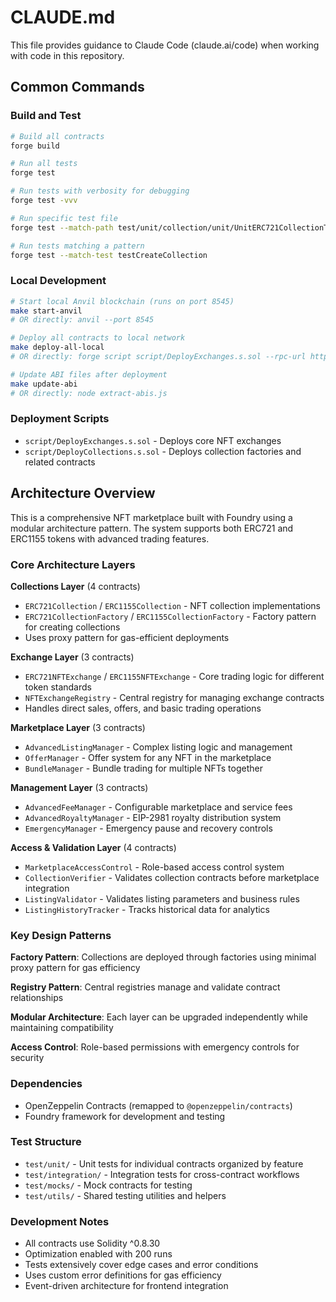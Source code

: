 # CLAUDE.md

This file provides guidance to Claude Code (claude.ai/code) when working with code in this repository.

## Common Commands

### Build and Test
```bash
# Build all contracts
forge build

# Run all tests
forge test

# Run tests with verbosity for debugging
forge test -vvv

# Run specific test file
forge test --match-path test/unit/collection/unit/UnitERC721CollectionTest.t.sol

# Run tests matching a pattern
forge test --match-test testCreateCollection
```

### Local Development
```bash
# Start local Anvil blockchain (runs on port 8545)
make start-anvil
# OR directly: anvil --port 8545

# Deploy all contracts to local network
make deploy-all-local
# OR directly: forge script script/DeployExchanges.s.sol --rpc-url http://localhost:8545 --private-key 0xac0974bec39a17e36ba4a6b4d238ff944bacb478cbed5efcae784d7bf4f2ff80 --broadcast

# Update ABI files after deployment
make update-abi
# OR directly: node extract-abis.js
```

### Deployment Scripts
- `script/DeployExchanges.s.sol` - Deploys core NFT exchanges
- `script/DeployCollections.s.sol` - Deploys collection factories and related contracts

## Architecture Overview

This is a comprehensive NFT marketplace built with Foundry using a modular architecture pattern. The system supports both ERC721 and ERC1155 tokens with advanced trading features.

### Core Architecture Layers

**Collections Layer** (4 contracts)
- `ERC721Collection` / `ERC1155Collection` - NFT collection implementations
- `ERC721CollectionFactory` / `ERC1155CollectionFactory` - Factory pattern for creating collections
- Uses proxy pattern for gas-efficient deployments

**Exchange Layer** (3 contracts)
- `ERC721NFTExchange` / `ERC1155NFTExchange` - Core trading logic for different token standards
- `NFTExchangeRegistry` - Central registry for managing exchange contracts
- Handles direct sales, offers, and basic trading operations

**Marketplace Layer** (3 contracts)
- `AdvancedListingManager` - Complex listing logic and management
- `OfferManager` - Offer system for any NFT in the marketplace
- `BundleManager` - Bundle trading for multiple NFTs together

**Management Layer** (3 contracts)
- `AdvancedFeeManager` - Configurable marketplace and service fees
- `AdvancedRoyaltyManager` - EIP-2981 royalty distribution system
- `EmergencyManager` - Emergency pause and recovery controls

**Access & Validation Layer** (4 contracts)
- `MarketplaceAccessControl` - Role-based access control system
- `CollectionVerifier` - Validates collection contracts before marketplace integration
- `ListingValidator` - Validates listing parameters and business rules
- `ListingHistoryTracker` - Tracks historical data for analytics

### Key Design Patterns

**Factory Pattern**: Collections are deployed through factories using minimal proxy pattern for gas efficiency

**Registry Pattern**: Central registries manage and validate contract relationships

**Modular Architecture**: Each layer can be upgraded independently while maintaining compatibility

**Access Control**: Role-based permissions with emergency controls for security

### Dependencies
- OpenZeppelin Contracts (remapped to `@openzeppelin/contracts`)
- Foundry framework for development and testing

### Test Structure
- `test/unit/` - Unit tests for individual contracts organized by feature
- `test/integration/` - Integration tests for cross-contract workflows
- `test/mocks/` - Mock contracts for testing
- `test/utils/` - Shared testing utilities and helpers

### Development Notes
- All contracts use Solidity ^0.8.30
- Optimization enabled with 200 runs
- Tests extensively cover edge cases and error conditions
- Uses custom error definitions for gas efficiency
- Event-driven architecture for frontend integration